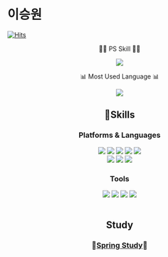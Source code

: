 # 이승원
[![Hits](https://hits.seeyoufarm.com/api/count/incr/badge.svg?url=https%3A%2F%2Fgithub.com%2Fgjbae1212%2Fhit-counter&count_bg=%2379C83D&title_bg=%23555555&icon=java.svg&icon_color=%23E7E7E7&title=hits&edge_flat=false)](https://hits.seeyoufarm.com)

<div align="center">
  <p>👨‍💻 PS Skill 👨‍💻</p>
  <img src="http://mazassumnida.wtf/api/v2/generate_badge?boj=wlk256032">
</div>
<div align="center">
  <p>📊 Most Used Language 📊</p>
  <img src="https://github-readme-stats.vercel.app/api/top-langs/?username=swLeesw&layout=compact&theme=cobalt">
</div>


<div align="center">
  <h2>💪Skills</h1>
  <h3>Platforms & Languages</h3>
  <img src="https://img.shields.io/badge/Java-007396.svg?&style=for-the-badge&logo=OpenJDK&logoColor=white">
  <img src="https://img.shields.io/badge/Spring-6DB33F.svg?&style=for-the-badge&logo=Spring&logoColor=white">
  <img src="https://img.shields.io/badge/Python-3776AB.svg?&style=for-the-badge&logo=Python&logoColor=white">
  <img src="https://img.shields.io/badge/C++-00599C.svg?&style=for-the-badge&logo=cplusplus&logoColor=white">
  <img src="https://img.shields.io/badge/HTML5-E34F26.svg?&style=for-the-badge&logo=HTML5&logoColor=white"></br>
  <img src="https://img.shields.io/badge/CSS3-1572B6.svg?&style=for-the-badge&logo=CSS3&logoColor=white">
  <img src="https://img.shields.io/badge/Oracle-F80000.svg?&style=for-the-badge&logo=Oracle&logoColor=white">
  <img src="https://img.shields.io/badge/MySQL-4479A1.svg?&style=for-the-badge&logo=MySQL&logoColor=white">
  
  <h3>Tools</h3>
  <img src="https://img.shields.io/badge/Git-F05032.svg?&style=for-the-badge&logo=Git&logoColor=white">
  <img src="https://img.shields.io/badge/Eclipse%20IDE-2C2255.svg?&style=for-the-badge&logo=Eclipse%20IDE&logoColor=white">
  <img src="https://img.shields.io/badge/Visual%20Studio%20Code-007ACC.svg?&style=for-the-badge&logo=Visual%20Studio%20Code&logoColor=white">
  <img src="https://img.shields.io/badge/intellijidea-000000.svg?&style=for-the-badge&logo=intellijidea&logoColor=white">
</div>
<br/>
<div align="center">
  <h2>Study</h3>
  <h3>👀<a href="https://gamy-gem-8f7.notion.site/Spring-ebeb135d0851436e84e2fe167dac5bc8?pvs=74">Spring Study</a>👀</h2>
</div>
